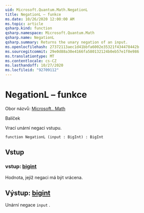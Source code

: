 ```yaml
---
uid: Microsoft.Quantum.Math.NegationL
title: NegationL – funkce
ms.date: 10/26/2020 12:00:00 AM
ms.topic: article
qsharp.kind: function
qsharp.namespace: Microsoft.Quantum.Math
qsharp.name: NegationL
qsharp.summary: Returns the unary negation of an input.
ms.openlocfilehash: 27372113aec1d41bbfa6002e35321f434478442b
ms.sourcegitcommit: 29e0d88a30e4166fa580132124b0eb57e1f0e986
ms.translationtype: MT
ms.contentlocale: cs-CZ
ms.lasthandoff: 10/27/2020
ms.locfileid: "92709112"
---
```

# <a name="negationl-function"></a>NegationL – funkce

Obor názvů: [Microsoft.. Math](xref:Microsoft.Quantum.Math)

Balíček [](https://nuget.org/packages/)


Vrací unární negaci vstupu.

```qsharp
function NegationL (input : BigInt) : BigInt
```


## <a name="input"></a>Vstup

### <a name="input--bigint"></a>vstup: [bigint](xref:microsoft.quantum.lang-ref.bigint)

Hodnota, jejíž negaci má být vrácena.



## <a name="output--bigint"></a>Výstup: [bigint](xref:microsoft.quantum.lang-ref.bigint)

Unární negace `input` .